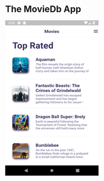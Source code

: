 # The MovieDb App



<img src="https://github.com/neelpatel6294/themoviedbapp/blob/master/movie1.png" width="300" height="500">
